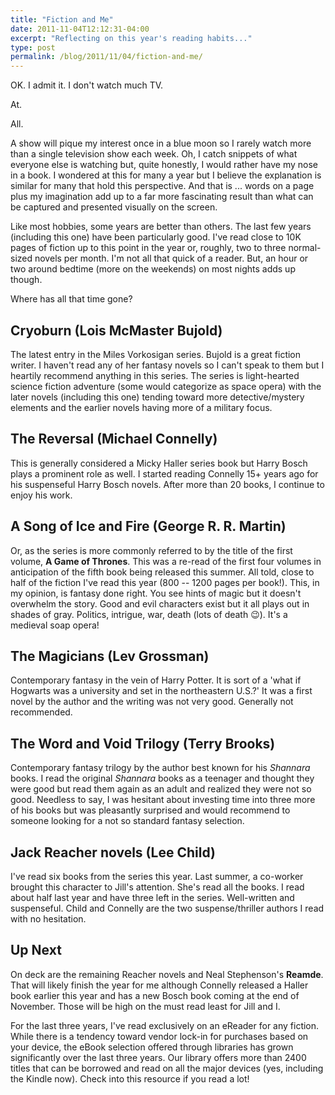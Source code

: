 ```yaml
---
title: "Fiction and Me"
date: 2011-11-04T12:12:31-04:00
excerpt: "Reflecting on this year's reading habits..."
type: post
permalink: /blog/2011/11/04/fiction-and-me/
---
```

OK. I admit it. I don't watch much TV.

At.

All.

A show will pique my interest once in a blue moon so I rarely watch more than a single television show each week. Oh, I catch snippets of what everyone else is watching but, quite honestly, I would rather have my nose in a book. I wondered at this for many a year but I believe the explanation is similar for many that hold this perspective. And that is ... words on a page plus my imagination add up to a far more fascinating result than what can be captured and presented visually on the screen.

Like most hobbies, some years are better than others. The last few years (including this one) have been particularly good. I've read close to 10K pages of fiction up to this point in the year or, roughly, two to three normal-sized novels per month. I'm not all that quick of a reader. But, an hour or two around bedtime (more on the weekends) on most nights adds up though.

Where has all that time gone?

## Cryoburn (Lois McMaster Bujold)

The latest entry in the Miles Vorkosigan series. Bujold is a great fiction writer. I haven't read any of her fantasy novels so I can't speak to them but I heartily recommend anything in this series. The series is light-hearted science fiction adventure (some would categorize as space opera) with the later novels (including this one) tending toward more detective/mystery elements and the earlier novels having more of a military focus.

## The Reversal (Michael Connelly)

This is generally considered a Micky Haller series book but Harry Bosch plays a prominent role as well. I started reading Connelly 15+ years ago for his suspenseful Harry Bosch novels. After more than 20 books, I continue to enjoy his work.

## A Song of Ice and Fire (George R. R. Martin)

Or, as the series is more commonly referred to by the title of the first volume, **A Game of Thrones**. This was a re-read of the first four volumes in anticipation of the fifth book being released this summer. All told, close to half of the fiction I've read this year (800 -- 1200 pages per book!). This, in my opinion, is fantasy done right. You see hints of magic but it doesn't overwhelm the story. Good and evil characters exist but it all plays out in shades of gray. Politics, intrigue, war, death (lots of death 😉). It's a medieval soap opera!

## The Magicians (Lev Grossman)

Contemporary fantasy in the vein of Harry Potter. It is sort of a 'what if Hogwarts was a university and set in the northeastern U.S.?' It was a first novel by the author and the writing was not very good. Generally not recommended.

## The Word and Void Trilogy (Terry Brooks)

Contemporary fantasy trilogy by the author best known for his _Shannara_ books. I read the original _Shannara_ books as a teenager and thought they were good but read them again as an adult and realized they were not so good. Needless to say, I was hesitant about investing time into three more of his books but was pleasantly surprised and would recommend to someone looking for a not so standard fantasy selection.

## Jack Reacher novels (Lee Child)

I've read six books from the series this year. Last summer, a co-worker brought this character to Jill's attention. She's read all the books. I read about half last year and have three left in the series. Well-written and suspenseful. Child and Connelly are the two suspense/thriller authors I read with no hesitation.

## Up Next

On deck are the remaining Reacher novels and Neal Stephenson's **Reamde**. That will likely finish the year for me although Connelly released a Haller book earlier this year and has a new Bosch book coming at the end of November. Those will be high on the must read least for Jill and I.

For the last three years, I've read exclusively on an eReader for any fiction. While there is a tendency toward vendor lock-in for purchases based on your device, the eBook selection offered through libraries has grown significantly over the last three years. Our library offers more than 2400 titles that can be borrowed and read on all the major devices (yes, including the Kindle now). Check into this resource if you read a lot!
